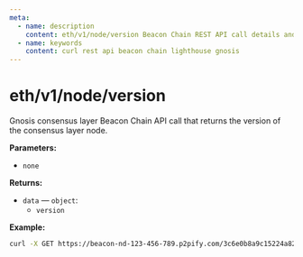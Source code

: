 ```yaml
---
meta:
  - name: description
    content: eth/v1/node/version Beacon Chain REST API call details and examples.
  - name: keywords
    content: curl rest api beacon chain lighthouse gnosis
---
```


# eth/v1/node/version

Gnosis consensus layer Beacon Chain API call that returns the version of the consensus layer node.

**Parameters:** 

* `none`

**Returns:** 

* `data` — `object`:
  * `version`

**Example:**

``` sh
curl -X GET https://beacon-nd-123-456-789.p2pify.com/3c6e0b8a9c15224a8228b9a98ca1531d/eth/v1/node/version
```
